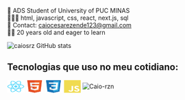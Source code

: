 🚀 ADS Student of University of PUC MINAS <br>
🧑🏻‍💻 html, javascript, css, react, next.js, sql <br>
📧 Contact: caiocesarezende123@gmail.com <br>
👨🏻 20 years old and eager to learn 

![caiosrz GitHub stats](https://github-readme-stats.vercel.app/api?username=caiosrz&show_icons=true&theme=transparent)

## Tecnologias que uso no meu cotidiano:
<div>
<img align="center" alt="Caio-rzn" height="30" width="40" src="https://raw.githubusercontent.com/devicons/devicon/master/icons/react/react-original.svg">
<img align="center" alt="Caio-rzn" height="30" width="40" src="https://raw.githubusercontent.com/devicons/devicon/master/icons/html5/html5-original.svg">
<img align="center" alt="Caio-rzn" height="30" width="40" src="https://raw.githubusercontent.com/devicons/devicon/master/icons/css3/css3-original.svg">
<img align="center" alt="Caio-rzn" height="30" width="40" src="https://raw.githubusercontent.com/devicons/devicon/master/icons/javascript/javascript-plain.svg">
<img align="center" alt="Caio-rzn" height="40" width="120" src="https://img.shields.io/badge/Node.js-43853D?style=for-the-badge&logo=node.js&logoColor=white">
</div>
